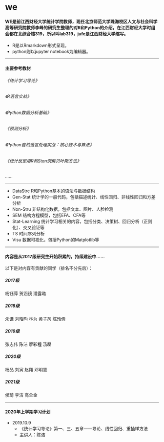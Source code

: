 # we
#### WE是前江西财经大学统计学院教师，现任北京师范大学珠海校区人文与社会科学高等研究院教师李峰的研究生整理的对R和Python的介绍，在江西财经大学时组会都在北综合楼319，所以叫lab319，jufe是江西财经大学缩写。


+ R是以Rmarkdown形式呈现。
+ python则以jupyter notebook为编辑器。

***

#### 主要参考教材
###### 《统计学习导论》
###### 《R语言实战》
###### 《Python数据分析基础》
###### 《预测分析》
###### 《Python自然语言处理实战：核心技术与算法》
###### 《统计反思用R和Stan例解贝叶斯方法》
......

***

+ DataStrc R和Python基本的语法与数据结构
+ Gen-Stat 统计学的一般代码，包括描述统计、线性回归、非线性回归和方差分析
+ Non-Stru 非结构化数据，包括文本、图片、人脸检测
+ SEM 结构方程模型，包括EFA、CFA等
+ Stat-Learning 统计学习相关的内容，包括分类、决策树、回归分析（正则化）、交叉验证等
+ TS 时间序列分析
+ Visu 数据可视化，包括Python的Matplotlib等


***
#### 内容是从2017级研究生开始积累的，持续建设中......

以下是对内容有贡献的同学（排名不分先后）：
##### 2017级
杨钰萍 贺涵镜 潘露璐
##### 2018级
朱谦 刘皓昀 林为 黄子芮 陈玲倩
##### 2019级
张志伟 陈洁 廖彩程 汤磊
##### 2020级
杨品 刘寅 赵翔 邓明慧
##### 2021级
侯琦 李洁 高全金

***
#### 2020年上学期学习计划
+ 2019.10.9  
  - 《统计学习导论》第一、三、五章——导论、线性回归、重抽样方法
  - 主讲人：陈洁

